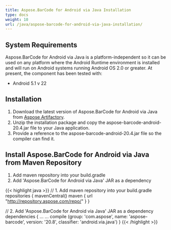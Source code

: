 ```yaml
---
title: Aspose.BarCode for Android via Java Installation
type: docs
weight: 10
url: /java/aspose-barcode-for-android-via-java-installation/
---
```


## **System Requirements**
Aspose.BarCode for Android via Java is a platform-independent so it can be used on any platform where the Android Runtime environment is installed and will run on Android systems running Android OS 2.0 or greater. At present, the component has been tested with:

- Android 5.1 v 22
## **Installation**
1. Download the latest version of Aspose.BarCode for Android via Java from [Aspose Artifactory](https://repository.aspose.com/webapp/#/artifacts/browse/tree/General/repo/com/aspose/aspose-barcode/).
1. Unzip the installation package and copy the aspose-barcode-android-20.4.jar file to your Java application.
1. Provide a reference to the aspose-barcode-android-20.4.jar file so the compiler can find it.
## **Install Aspose.BarCode for Android via Java from Maven Repository**
1. Add maven repository into your build.gradle
1. Add 'Aspose.BarCode for Android via Java' JAR as a dependency

{{< highlight java >}}
 // 1. Add maven repository into your build.gradle 
 repositories {
    mavenCentral()
    maven { url "http://repository.aspose.com/repo/" }
 }
 
 // 2. Add 'Aspose.BarCode for Android via Java' JAR as a dependency 
 dependencies {
    ...
    ...
    compile (group: 'com.aspose', name: 'aspose-barcode', version: '20.8', classifier: 'android.via.java')
 }
{{< /highlight >}}